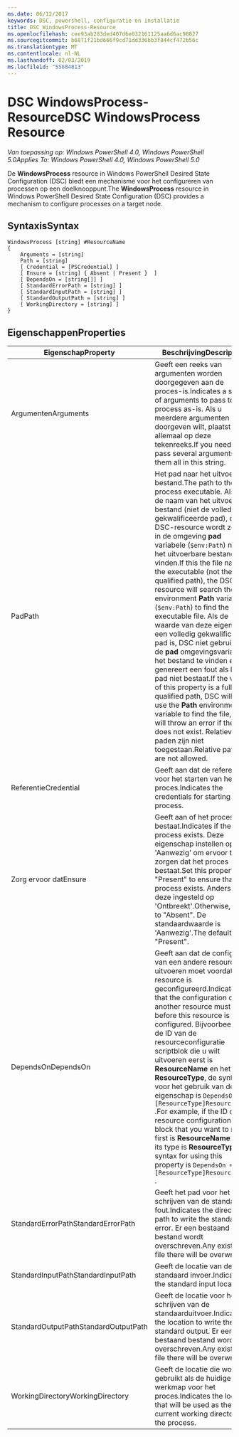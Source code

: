 ```yaml
---
ms.date: 06/12/2017
keywords: DSC, powershell, configuratie en installatie
title: DSC WindowsProcess-Resource
ms.openlocfilehash: cee93ab283ded407d6e032161125aa6d6ac98827
ms.sourcegitcommit: b6871f21bd666f9cd71dd336bb3f844cf472b56c
ms.translationtype: MT
ms.contentlocale: nl-NL
ms.lasthandoff: 02/03/2019
ms.locfileid: "55684813"
---
```

# <a name="dsc-windowsprocess-resource"></a><span data-ttu-id="66f05-103">DSC WindowsProcess-Resource</span><span class="sxs-lookup"><span data-stu-id="66f05-103">DSC WindowsProcess Resource</span></span>

<span data-ttu-id="66f05-104">_Van toepassing op: Windows PowerShell 4.0, Windows PowerShell 5.0_</span><span class="sxs-lookup"><span data-stu-id="66f05-104">_Applies To: Windows PowerShell 4.0, Windows PowerShell 5.0_</span></span>

<span data-ttu-id="66f05-105">De **WindowsProcess** resource in Windows PowerShell Desired State Configuration (DSC) biedt een mechanisme voor het configureren van processen op een doelknooppunt.</span><span class="sxs-lookup"><span data-stu-id="66f05-105">The **WindowsProcess** resource in Windows PowerShell Desired State Configuration (DSC) provides a mechanism to configure processes on a target node.</span></span>

## <a name="syntax"></a><span data-ttu-id="66f05-106">Syntaxis</span><span class="sxs-lookup"><span data-stu-id="66f05-106">Syntax</span></span>

```
WindowsProcess [string] #ResourceName
{
    Arguments = [string]
    Path = [string]
    [ Credential = [PSCredential] ]
    [ Ensure = [string] { Absent | Present }  ]
    [ DependsOn = [string[]] ]
    [ StandardErrorPath = [string] ]
    [ StandardInputPath = [string] ]
    [ StandardOutputPath = [string] ]
    [ WorkingDirectory = [string] ]
}
```

## <a name="properties"></a><span data-ttu-id="66f05-107">Eigenschappen</span><span class="sxs-lookup"><span data-stu-id="66f05-107">Properties</span></span>

| <span data-ttu-id="66f05-108">Eigenschap</span><span class="sxs-lookup"><span data-stu-id="66f05-108">Property</span></span> | <span data-ttu-id="66f05-109">Beschrijving</span><span class="sxs-lookup"><span data-stu-id="66f05-109">Description</span></span> |
| --- | --- |
| <span data-ttu-id="66f05-110">Argumenten</span><span class="sxs-lookup"><span data-stu-id="66f05-110">Arguments</span></span>| <span data-ttu-id="66f05-111">Geeft een reeks van argumenten worden doorgegeven aan de proces-is.</span><span class="sxs-lookup"><span data-stu-id="66f05-111">Indicates a string of arguments to pass to the process as-is.</span></span> <span data-ttu-id="66f05-112">Als u meerdere argumenten doorgeven wilt, plaatst u ze allemaal op deze tekenreeks.</span><span class="sxs-lookup"><span data-stu-id="66f05-112">If you need to pass several arguments, put them all in this string.</span></span>|
| <span data-ttu-id="66f05-113">Pad</span><span class="sxs-lookup"><span data-stu-id="66f05-113">Path</span></span>| <span data-ttu-id="66f05-114">Het pad naar het uitvoerbare bestand.</span><span class="sxs-lookup"><span data-stu-id="66f05-114">The path to the process executable.</span></span> <span data-ttu-id="66f05-115">Als dit de naam van het uitvoerbare bestand (niet de volledig gekwalificeerde pad), de DSC-resource wordt zoeken in de omgeving **pad** variabele (`$env:Path`) naar het uitvoerbare bestand niet vinden.</span><span class="sxs-lookup"><span data-stu-id="66f05-115">If this the file name of the executable (not the fully qualified path), the DSC resource will search the environment **Path** variable (`$env:Path`) to find the executable file.</span></span> <span data-ttu-id="66f05-116">Als de waarde van deze eigenschap een volledig gekwalificeerde pad is, DSC niet gebruiken de **pad** omgevingsvariabele het bestand te vinden en genereert een fout als het pad niet bestaat.</span><span class="sxs-lookup"><span data-stu-id="66f05-116">If the value of this property is a fully qualified path, DSC will not use the **Path** environment variable to find the file, and will throw an error if the path does not exist.</span></span> <span data-ttu-id="66f05-117">Relatieve paden zijn niet toegestaan.</span><span class="sxs-lookup"><span data-stu-id="66f05-117">Relative paths are not allowed.</span></span>|
| <span data-ttu-id="66f05-118">Referentie</span><span class="sxs-lookup"><span data-stu-id="66f05-118">Credential</span></span>| <span data-ttu-id="66f05-119">Geeft aan dat de referenties voor het starten van het proces.</span><span class="sxs-lookup"><span data-stu-id="66f05-119">Indicates the credentials for starting the process.</span></span>|
| <span data-ttu-id="66f05-120">Zorg ervoor dat</span><span class="sxs-lookup"><span data-stu-id="66f05-120">Ensure</span></span>| <span data-ttu-id="66f05-121">Geeft aan of het proces bestaat.</span><span class="sxs-lookup"><span data-stu-id="66f05-121">Indicates if the process exists.</span></span> <span data-ttu-id="66f05-122">Deze eigenschap instellen op 'Aanwezig' om ervoor te zorgen dat het proces bestaat.</span><span class="sxs-lookup"><span data-stu-id="66f05-122">Set this property to "Present" to ensure that the process exists.</span></span> <span data-ttu-id="66f05-123">Anders wordt deze ingesteld op 'Ontbreekt'.</span><span class="sxs-lookup"><span data-stu-id="66f05-123">Otherwise, set it to "Absent".</span></span> <span data-ttu-id="66f05-124">De standaardwaarde is 'Aanwezig'.</span><span class="sxs-lookup"><span data-stu-id="66f05-124">The default is "Present".</span></span>|
| <span data-ttu-id="66f05-125">DependsOn</span><span class="sxs-lookup"><span data-stu-id="66f05-125">DependsOn</span></span> | <span data-ttu-id="66f05-126">Geeft aan dat de configuratie van een andere resource uitvoeren moet voordat deze resource is geconfigureerd.</span><span class="sxs-lookup"><span data-stu-id="66f05-126">Indicates that the configuration of another resource must run before this resource is configured.</span></span> <span data-ttu-id="66f05-127">Bijvoorbeeld, als de ID van de resourceconfiguratie scriptblok die u wilt uitvoeren eerst is **ResourceName** en het type **ResourceType**, de syntaxis voor het gebruik van deze eigenschap is `DependsOn = "[ResourceType]ResourceName"` .</span><span class="sxs-lookup"><span data-stu-id="66f05-127">For example, if the ID of the resource configuration script block that you want to run first is **ResourceName** and its type is **ResourceType**, the syntax for using this property is `DependsOn = "[ResourceType]ResourceName"` .</span></span>|
| <span data-ttu-id="66f05-128">StandardErrorPath</span><span class="sxs-lookup"><span data-stu-id="66f05-128">StandardErrorPath</span></span>| <span data-ttu-id="66f05-129">Geeft het pad voor het schrijven van de standard-fout.</span><span class="sxs-lookup"><span data-stu-id="66f05-129">Indicates the directory path to write the standard error.</span></span> <span data-ttu-id="66f05-130">Er een bestaand bestand wordt overschreven.</span><span class="sxs-lookup"><span data-stu-id="66f05-130">Any existing file there will be overwritten.</span></span>|
| <span data-ttu-id="66f05-131">StandardInputPath</span><span class="sxs-lookup"><span data-stu-id="66f05-131">StandardInputPath</span></span>| <span data-ttu-id="66f05-132">Geeft de locatie van de standaard invoer.</span><span class="sxs-lookup"><span data-stu-id="66f05-132">Indicates the standard input location.</span></span>|
| <span data-ttu-id="66f05-133">StandardOutputPath</span><span class="sxs-lookup"><span data-stu-id="66f05-133">StandardOutputPath</span></span>| <span data-ttu-id="66f05-134">Geeft de locatie voor het schrijven van de standaarduitvoer.</span><span class="sxs-lookup"><span data-stu-id="66f05-134">Indicates the location to write the standard output.</span></span> <span data-ttu-id="66f05-135">Er een bestaand bestand wordt overschreven.</span><span class="sxs-lookup"><span data-stu-id="66f05-135">Any existing file there will be overwritten.</span></span>|
| <span data-ttu-id="66f05-136">WorkingDirectory</span><span class="sxs-lookup"><span data-stu-id="66f05-136">WorkingDirectory</span></span>| <span data-ttu-id="66f05-137">Geeft de locatie die wordt gebruikt als de huidige werkmap voor het proces.</span><span class="sxs-lookup"><span data-stu-id="66f05-137">Indicates the location that will be used as the current working directory for the process.</span></span>|